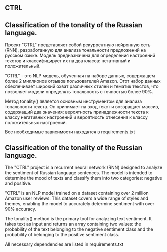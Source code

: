 CTRL
-

Classification of the tonality of the Russian language.
-
Проект "CTRL" представляет собой рекуррентную нейронную сеть (RNN), разработанную для анализа тональности предложений на русском языке. Модель предназначена для определения настроений текстов и классифицирует их на два класса: негативный и положительный.

"CTRL" - это NLP модель, обученная на наборе данных, содержащем более 2 миллионов отзывов пользователей Amazon. Этот набор данных обеспечивает широкий охват различных стилей и тематик текстов, что позволяет модели определять тональность с точностью более 90%.

Метод tonality() является основным инструментом для анализа тональности текста. Он принимает на вход текст и возвращает массив, содержащий два значения: вероятность принадлежности текста к классу негативных настроений и вероятность отнесения к классу положительных настроений.

Все необходимые зависимости находятся в requirements.txt


Classification of the tonality of the Russian language.
-
The "CTRL" project is a recurrent neural network (RNN) designed to analyze the sentiment of Russian language sentences. The model is intended to determine the mood of texts and classify them into two categories: negative and positive.

"CTRL" is an NLP model trained on a dataset containing over 2 million Amazon user reviews. This dataset covers a wide range of styles and themes, enabling the model to accurately determine sentiment with over 90% accuracy.

The tonality() method is the primary tool for analyzing text sentiment. It takes text as input and returns an array containing two values: the probability of the text belonging to the negative sentiment class and the probability of belonging to the positive sentiment class.

All necessary dependencies are listed in requirements.txt
